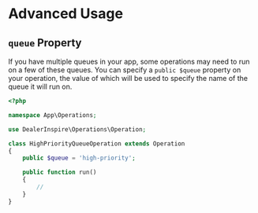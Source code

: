 # Advanced Usage

## `queue` Property

If you have multiple queues in your app, some operations may need to run on a few of these queues. You can specify a `public $queue` property on your operation,
the value of which will be used to specify the name of the queue it will run on.

```php
<?php

namespace App\Operations;

use DealerInspire\Operations\Operation;

class HighPriorityQueueOperation extends Operation
{
    public $queue = 'high-priority';

    public function run()
    {
        //
    }
}
```
